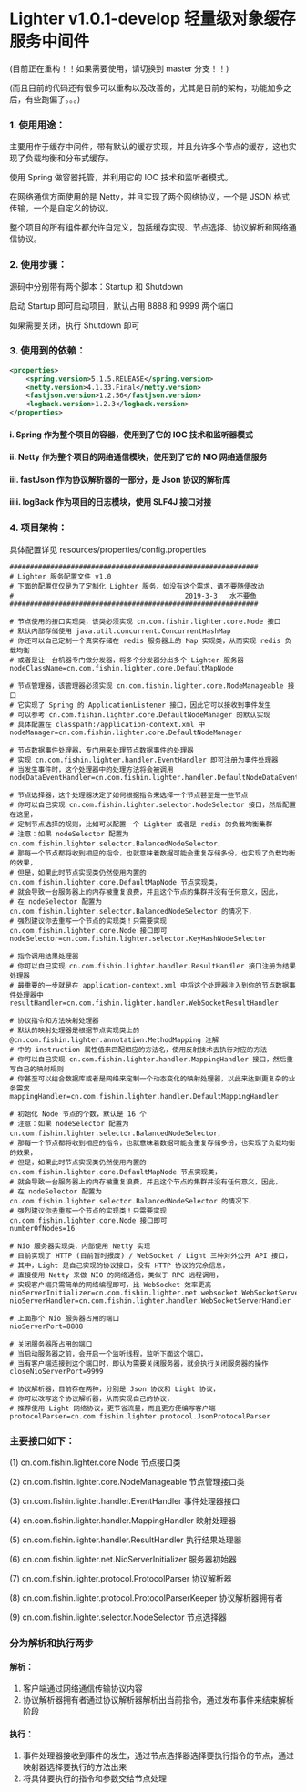 # Lighter v1.0.1-develop 轻量级对象缓存服务中间件
(目前正在重构！！如果需要使用，请切换到 master 分支！！)

(而且目前的代码还有很多可以重构以及改善的，尤其是目前的架构，功能加多之后，有些跑偏了。。。)

### 1. 使用用途：
主要用作于缓存中间件，带有默认的缓存实现，并且允许多个节点的缓存，这也实现了负载均衡和分布式缓存。

使用 Spring 做容器托管，并利用它的 IOC 技术和监听者模式。

在网络通信方面使用的是 Netty，并且实现了两个网络协议，一个是 JSON 格式传输，一个是自定义的协议。

整个项目的所有组件都允许自定义，包括缓存实现、节点选择、协议解析和网络通信协议。

### 2. 使用步骤：
源码中分别带有两个脚本：Startup 和 Shutdown

启动 Startup 即可启动项目，默认占用 8888 和 9999 两个端口

如果需要关闭，执行 Shutdown 即可

### 3. 使用到的依赖：
```xml
<properties>
    <spring.version>5.1.5.RELEASE</spring.version>
    <netty.version>4.1.33.Final</netty.version>
    <fastjson.version>1.2.56</fastjson.version>
    <logback.version>1.2.3</logback.version>
</properties>
```
#### i. Spring 作为整个项目的容器，使用到了它的 IOC 技术和监听器模式 
#### ii. Netty 作为整个项目的网络通信模块，使用到了它的 NIO 网络通信服务
#### iii. fastJson 作为协议解析器的一部分，是 Json 协议的解析库
#### iiii. logBack 作为项目的日志模块，使用 SLF4J 接口对接

### 4. 项目架构：
具体配置详见 resources/properties/config.properties
```properties
#############################################################
# Lighter 服务配置文件 v1.0
# 下面的配置仅仅是为了定制化 Lighter 服务，如没有这个需求，请不要随便改动
#                                          2019-3-3   水不要鱼
#############################################################

# 节点使用的接口实现类，该类必须实现 cn.com.fishin.lighter.core.Node 接口
# 默认内部存储使用 java.util.concurrent.ConcurrentHashMap
# 你还可以自己定制一个真实存储在 redis 服务器上的 Map 实现类，从而实现 redis 负载均衡
# 或者是让一台机器专门做分发器，将多个分发器分出多个 Lighter 服务器
nodeClassName=cn.com.fishin.lighter.core.DefaultMapNode

# 节点管理器，该管理器必须实现 cn.com.fishin.lighter.core.NodeManageable 接口
# 它实现了 Spring 的 ApplicationListener 接口，因此它可以接收到事件发生
# 可以参考 cn.com.fishin.lighter.core.DefaultNodeManager 的默认实现
# 具体配置在 classpath:/application-context.xml 中
nodeManager=cn.com.fishin.lighter.core.DefaultNodeManager

# 节点数据事件处理器，专门用来处理节点数据事件的处理器
# 实现 cn.com.fishin.lighter.handler.EventHandler 即可注册为事件处理器
# 当发生事件时，这个处理器中的处理方法将会被调用
nodeDataEventHandler=cn.com.fishin.lighter.handler.DefaultNodeDataEventHandler

# 节点选择器，这个处理器决定了如何根据指令来选择一个节点甚至是一些节点
# 你可以自己实现 cn.com.fishin.lighter.selector.NodeSelector 接口，然后配置在这里，
# 定制节点选择的规则，比如可以配置一个 Lighter 或者是 redis 的负载均衡集群
# 注意：如果 nodeSelector 配置为 cn.com.fishin.lighter.selector.BalancedNodeSelector，
# 那每一个节点都将收到相应的指令，也就意味着数据可能会重复存储多份，也实现了负载均衡的效果，
# 但是，如果此时节点实现类仍然使用内置的 cn.com.fishin.lighter.core.DefaultMapNode 节点实现类，
# 就会导致一台服务器上的内存被重复浪费，并且这个节点的集群并没有任何意义，因此，
# 在 nodeSelector 配置为 cn.com.fishin.lighter.selector.BalancedNodeSelector 的情况下，
# 强烈建议你去重写一个节点的实现类！只需要实现 cn.com.fishin.lighter.core.Node 接口即可
nodeSelector=cn.com.fishin.lighter.selector.KeyHashNodeSelector

# 指令调用结果处理器
# 你可以自己实现 cn.com.fishin.lighter.handler.ResultHandler 接口注册为结果处理器
# 最重要的一步就是在 application-context.xml 中将这个处理器注入到你的节点数据事件处理器中
resultHandler=cn.com.fishin.lighter.handler.WebSocketResultHandler

# 协议指令和方法映射处理器
# 默认的映射处理器是根据节点实现类上的 @cn.com.fishin.lighter.annotation.MethodMapping 注解
# 中的 instruction 属性值来匹配相应的方法名，使用反射技术去执行对应的方法
# 你可以自己实现 cn.com.fishin.lighter.handler.MappingHandler 接口，然后重写自己的映射规则
# 你甚至可以结合数据库或者是网络来定制一个动态变化的映射处理器，以此来达到更复杂的业务需求
mappingHandler=cn.com.fishin.lighter.handler.DefaultMappingHandler

# 初始化 Node 节点的个数，默认是 16 个
# 注意：如果 nodeSelector 配置为 cn.com.fishin.lighter.selector.BalancedNodeSelector，
# 那每一个节点都将收到相应的指令，也就意味着数据可能会重复存储多份，也实现了负载均衡的效果，
# 但是，如果此时节点实现类仍然使用内置的 cn.com.fishin.lighter.core.DefaultMapNode 节点实现类，
# 就会导致一台服务器上的内存被重复浪费，并且这个节点的集群并没有任何意义，因此，
# 在 nodeSelector 配置为 cn.com.fishin.lighter.selector.BalancedNodeSelector 的情况下，
# 强烈建议你去重写一个节点的实现类！只需要实现 cn.com.fishin.lighter.core.Node 接口即可
numberOfNodes=16

# Nio 服务器实现类，内部使用 Netty 实现
# 目前实现了 HTTP (目前暂时报废) / WebSocket / Light 三种对外公开 API 接口，
# 其中，Light 是自己实现的协议接口，没有 HTTP 协议的冗余信息，
# 直接使用 Netty 来做 NIO 的网络通信，类似于 RPC 远程调用，
# 实现客户端只需简单的网络编程即可，比 WebSocket 效率更高
nioServerInitializer=cn.com.fishin.lighter.net.websocket.WebSocketServerInitializer
nioServerHandler=cn.com.fishin.lighter.handler.WebSocketServerHandler

# 上面那个 Nio 服务器占用的端口
nioServerPort=8888

# 关闭服务器所占用的端口
# 当启动服务器之前，会开启一个监听线程，监听下面这个端口，
# 当有客户端连接到这个端口时，即认为需要关闭服务器，就会执行关闭服务器的操作
closeNioServerPort=9999

# 协议解析器，目前存在两种，分别是 Json 协议和 Light 协议，
# 你可以改写这个协议解析器，从而实现自己的协议，
# 推荐使用 Light 网络协议，更节省流量，而且更方便编写客户端
protocolParser=cn.com.fishin.lighter.protocol.JsonProtocolParser
```

### 主要接口如下：

(1) cn.com.fishin.lighter.core.Node 节点接口类

(2) cn.com.fishin.lighter.core.NodeManageable 节点管理接口类

(3) cn.com.fishin.lighter.handler.EventHandler 事件处理器接口

(4) cn.com.fishin.lighter.handler.MappingHandler 映射处理器

(5) cn.com.fishin.lighter.handler.ResultHandler 执行结果处理器

(6) cn.com.fishin.lighter.net.NioServerInitializer 服务器初始器

(7) cn.com.fishin.lighter.protocol.ProtocolParser 协议解析器

(8) cn.com.fishin.lighter.protocol.ProtocolParserKeeper 协议解析器拥有者

(9) cn.com.fishin.lighter.selector.NodeSelector 节点选择器

### 分为解析和执行两步

#### 解析：
1. 客户端通过网络通信传输协议内容
2. 协议解析器拥有者通过协议解析器解析出当前指令，通过发布事件来结束解析阶段

#### 执行：
1. 事件处理器接收到事件的发生，通过节点选择器选择要执行指令的节点，通过映射器选择要执行的方法出来
2. 将具体要执行的指令和参数交给节点处理

